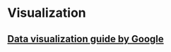 # Visualization

## [Data visualization guide by Google](https://material.io/design/communication/data-visualization.html#principles)
